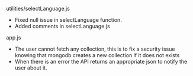utilities/selectLanguage.js

* Fixed null issue in selectLanguage function.
* Added comments in selectLanguage.js

app.js 

* The user cannot fetch any collection, this is to fix a security issue knowing
  that mongodb creates a new collection if it does not exists
* When there is an error the API returns an appropriate json to notify the user 
  about it.